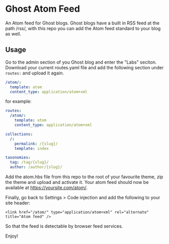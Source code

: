 
# Ghost Atom Feed

An Atom feed for Ghost blogs. Ghost blogs have a built in RSS feed at the path /rss/, with this repo you can add the Atom feed standard to your blog as well.

## Usage

Go to the admin section of you Ghost blog and enter the "Labs" seciton. Download your current routes.yaml file and add the following section under `routes:` and upload it again.

```yaml
/atom/:
  template: atom
  content_type: application/atom+xml
```

for example:

```yaml
routes:
  /atom/:
    template: atom
    content_type: application/atom+xml

collections:
  /:
    permalink: /{slug}/
    template: index

taxonomies:
  tag: /tag/{slug}/
  author: /author/{slug}/
```

Add the atom.hbs file from this repo to the root of your favourite theme, zip the theme and upload and activate it. Your atom feed should now be available at https://yoursite.com/atom/.

Finally, go back to Settings > Code injection and add the following to your site header: 

```
<link href="/atom/" type="application/atom+xml" rel="alternate" title="Atom feed" />
```

So that the feed is detectable by browser feed services.

Enjoy!